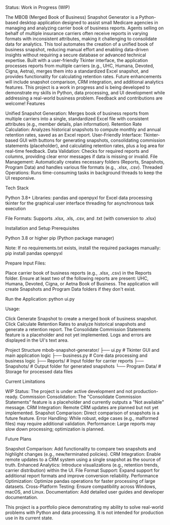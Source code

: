 Status: Work in Progress (WIP)


The MBOB (Merged Book of Business) Snapshot Generator is a Python-based desktop application designed to assist small Medicare agencies in managing and analyzing carrier book of business reports. Agents selling on behalf of multiple insurance carriers often receive reports in varying formats with inconsistent attributes, making it challenging to consolidate data for analytics. This tool automates the creation of a unified book of business snapshot, reducing manual effort and enabling data-driven insights without requiring a secure database or advanced technical expertise.
Built with a user-friendly Tkinter interface, the application processes reports from multiple carriers (e.g., UHC, Humana, Devoted, Cigna, Aetna), merges them into a standardized Excel snapshot, and provides functionality for calculating retention rates. Future enhancements will include snapshot comparison, CRM integration, and additional analytics features.
This project is a work in progress and is being developed to demonstrate my skills in Python, data processing, and UI development while addressing a real-world business problem. Feedback and contributions are welcome!
Features

Unified Snapshot Generation: Merges book of business reports from multiple carriers into a single, standardized Excel file with consistent attributes (e.g., member details, plan information).
Retention Rate Calculation: Analyzes historical snapshots to compute monthly and annual retention rates, saved as an Excel report.
User-Friendly Interface: Tkinter-based GUI with buttons for generating snapshots, consolidating commission statements (placeholder), and calculating retention rates, plus a log area for real-time feedback.
Data Validation: Checks for required reports and columns, providing clear error messages if data is missing or invalid.
File Management: Automatically creates necessary folders (Reports, Snapshots, Program Data) and handles various file formats (e.g., .xlsx, .csv).
Threaded Operations: Runs time-consuming tasks in background threads to keep the UI responsive.

Tech Stack

Python 3.8+
Libraries:
pandas and openpyxl for Excel data processing
tkinter for the graphical user interface
threading for asynchronous task execution


File Formats: Supports .xlsx, .xls, .csv, and .txt (with conversion to .xlsx)

Installation and Setup
Prerequisites

Python 3.8 or higher
pip (Python package manager)

Note: If no requirements.txt exists, install the required packages manually:
pip install pandas openpyxl

Prepare Input Files:

Place carrier book of business reports (e.g., .xlsx, .csv) in the Reports folder.
Ensure at least two of the following reports are present: UHC, Humana, Devoted, Cigna, or Aetna Book of Business.
The application will create Snapshots and Program Data folders if they don't exist.

Run the Application:
python ui.py

Usage:

Click Generate Snapshot to create a merged book of business snapshot.
Click Calculate Retention Rates to analyze historical snapshots and generate a retention report.
The Consolidate Commission Statements feature is a placeholder and not yet implemented.
Logs and errors are displayed in the UI's text area.

Project Structure
mbob-snapshot-generator/
├── ui.py                # Tkinter GUI and main application logic
├── business.py          # Core data processing and business logic
├── Reports/             # Input folder for carrier reports
├── Snapshots/           # Output folder for generated snapshots
└── Program Data/        # Storage for processed data files

Current Limitations

WIP Status: The project is under active development and not production-ready.
Commission Consolidation: The "Consolidate Commission Statements" feature is a placeholder and currently outputs a "Not available" message.
CRM Integration: Remote CRM updates are planned but not yet implemented.
Snapshot Comparison: Direct comparison of snapshots is a future feature.
Error Handling: While robust, edge cases (e.g., malformed files) may require additional validation.
Performance: Large reports may slow down processing; optimization is planned.

Future Plans

Snapshot Comparison: Add functionality to compare two snapshots and highlight changes (e.g., new/terminated policies).
CRM Integration: Enable remote updates to a CRM system using a single snapshot as the source of truth.
Enhanced Analytics: Introduce visualizations (e.g., retention trends, carrier distribution) within the UI.
File Format Support: Expand support for additional report formats and improve conversion reliability.
Performance Optimization: Optimize pandas operations for faster processing of large datasets.
Cross-Platform Testing: Ensure compatibility across Windows, macOS, and Linux.
Documentation: Add detailed user guides and developer documentation.

This project is a portfolio piece demonstrating my ability to solve real-world problems with Python and data processing. It is not intended for production use in its current state.
